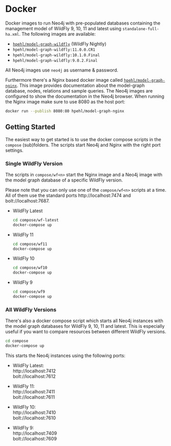 # Docker 

Docker images to run Neo4j with pre-populated databases containing the management model of WildFly 9, 10, 11 and latest using `standalone-full-ha.xml`. The following images are available:

- [`hpehl/model-graph-wildfly`](https://hub.docker.com/r/hpehl/model-graph-wildfly/) (WildFly Nightly)
- `hpehl/model-graph-wildfly:11.0.0.CR1`
- `hpehl/model-graph-wildfly:10.1.0.Final`
- `hpehl/model-graph-wildfly:9.0.2.Final`

All Neo4j images use `neo4j` as username & password.

Furthermore there's a Nginx based docker image called [`hpehl/model-graph-nginx`](https://hub.docker.com/r/hpehl/model-graph-nginx/). This image provides documentation about the model-graph database, nodes, relations and sample queries. The Neo4j images are configured to show the documentation in the Neo4j browser. When running the Nginx image make sure to use 8080 as the host port:

```bash
docker run --publish 8080:80 hpehl/model-graph-nginx
``` 

## Getting Started

The easiest way to get started is to use the docker compose scripts in the `compose` (sub)folders. The scripts start Neo4j and Nginx with the right port settings.  

### Single WildFly Version

The scripts in `compose/wf<n>` start the Nginx image and a Neo4j image with the model graph database of a specific WildFly version. 

Please note that you can only use one of the `compose/wf<n>` scripts at a time. All of them use the standard ports http://localhost:7474 and bolt://localhost:7687.

- WildFly Latest

    ```bash
    cd compose/wf-latest
    docker-compose up
    ```

- WildFly 11

    ```bash
    cd compose/wf11
    docker-compose up
    ```

- WildFly 10

    ```bash
    cd compose/wf10
    docker-compose up
    ```

- WildFly 9

    ```bash
    cd compose/wf9
    docker-compose up
    ```

### All WildFly Versions

There's also a docker compose script which starts all Neo4j instances with the model graph databases for WildFly 9, 10, 11 and latest. This is especially useful if you want to compare resources between different WildFly versions.

```bash
cd compose
docker-compose up
```

This starts the Neo4j instances using the following ports:

- WildFly Latest:  
  http://localhost:7412  
  bolt://localhost:7612 
  
- WildFly 11:  
  http://localhost:7411  
  bolt://localhost:7611 
  
- WildFly 10:  
  http://localhost:7410  
  bolt://localhost:7610
  
- WildFly 9:  
  http://localhost:7409  
  bolt://localhost:7609
